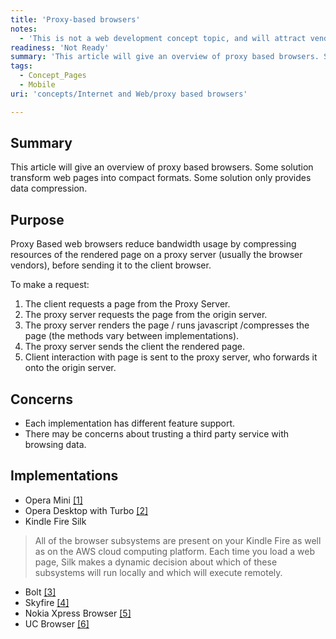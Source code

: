 ```yaml
---
title: 'Proxy-based browsers'
notes:
  - 'This is not a web development concept topic, and will attract vendor spam. Deletion candidate.'
readiness: 'Not Ready'
summary: 'This article will give an overview of proxy based browsers. Some solution transform web pages into compact formats. Some solution only provides data compression.'
tags:
  - Concept_Pages
  - Mobile
uri: 'concepts/Internet and Web/proxy based browsers'

---
```

## Summary

This article will give an overview of proxy based browsers. Some solution transform web pages into compact formats. Some solution only provides data compression.

## Purpose

Proxy Based web browsers reduce bandwidth usage by compressing resources of the rendered page on a proxy server (usually the browser vendors), before sending it to the client browser.

To make a request:

1.  The client requests a page from the Proxy Server.
2.  The proxy server requests the page from the origin server.
3.  The proxy server renders the page / runs javascript /compresses the page (the methods vary between implementations).
4.  The proxy server sends the client the rendered page.
5.  Client interaction with page is sent to the proxy server, who forwards it onto the origin server.

## Concerns

-   Each implementation has different feature support.
-   There may be concerns about trusting a third party service with browsing data.

## Implementations

-   Opera Mini [[1]](http://www.opera.com/mobile/)
-   Opera Desktop with Turbo [[2]](http://www.opera.com/browser/turbo/)
-   Kindle Fire Silk

> All of the browser subsystems are present on your Kindle Fire as well as on the AWS cloud computing platform. Each time you load a web page, Silk makes a dynamic decision about which of these subsystems will run locally and which will execute remotely.

-   Bolt [[3]](http://boltbrowser.com/)
-   Skyfire [[4]](http://www.skyfire.com/)
-   Nokia Xpress Browser [[5]](http://www.nokia.com/ie-en/apps/apps-by-nokia/xpressbrowser/)
-   UC Browser [[6]](http://www.ucweb.com)

